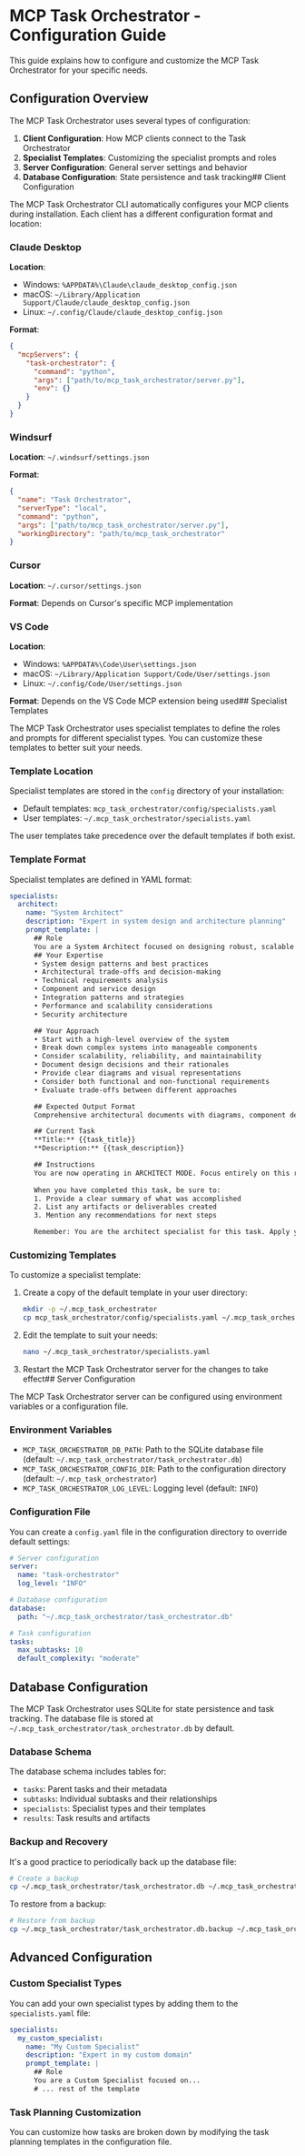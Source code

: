# MCP Task Orchestrator - Configuration Guide

This guide explains how to configure and customize the MCP Task Orchestrator for your specific needs.

## Configuration Overview

The MCP Task Orchestrator uses several types of configuration:

1. **Client Configuration**: How MCP clients connect to the Task Orchestrator
2. **Specialist Templates**: Customizing the specialist prompts and roles
3. **Server Configuration**: General server settings and behavior
4. **Database Configuration**: State persistence and task tracking## Client Configuration

The MCP Task Orchestrator CLI automatically configures your MCP clients during installation. Each client has a different configuration format and location:

### Claude Desktop

**Location**:

- Windows: `%APPDATA%\Claude\claude_desktop_config.json`
- macOS: `~/Library/Application Support/Claude/claude_desktop_config.json`
- Linux: `~/.config/Claude/claude_desktop_config.json`

**Format**:

```json
{
  "mcpServers": {
    "task-orchestrator": {
      "command": "python",
      "args": ["path/to/mcp_task_orchestrator/server.py"],
      "env": {}
    }
  }
}
```

### Windsurf

**Location**: `~/.windsurf/settings.json`

**Format**:

```json
{
  "name": "Task Orchestrator",
  "serverType": "local", 
  "command": "python",
  "args": ["path/to/mcp_task_orchestrator/server.py"],
  "workingDirectory": "path/to/mcp_task_orchestrator"
}
```

### Cursor

**Location**: `~/.cursor/settings.json`

**Format**: Depends on Cursor's specific MCP implementation

### VS Code

**Location**:

- Windows: `%APPDATA%\Code\User\settings.json`
- macOS: `~/Library/Application Support/Code/User/settings.json`
- Linux: `~/.config/Code/User/settings.json`

**Format**: Depends on the VS Code MCP extension being used## Specialist Templates

The MCP Task Orchestrator uses specialist templates to define the roles and prompts for different specialist types. You can customize these templates to better suit your needs.

### Template Location

Specialist templates are stored in the `config` directory of your installation:

- Default templates: `mcp_task_orchestrator/config/specialists.yaml`
- User templates: `~/.mcp_task_orchestrator/specialists.yaml`

The user templates take precedence over the default templates if both exist.

### Template Format

Specialist templates are defined in YAML format:

```yaml
specialists:
  architect:
    name: "System Architect"
    description: "Expert in system design and architecture planning"
    prompt_template: |
      ## Role
      You are a System Architect focused on designing robust, scalable systems
      ## Your Expertise
      • System design patterns and best practices
      • Architectural trade-offs and decision-making
      • Technical requirements analysis
      • Component and service design
      • Integration patterns and strategies
      • Performance and scalability considerations
      • Security architecture

      ## Your Approach
      • Start with a high-level overview of the system
      • Break down complex systems into manageable components
      • Consider scalability, reliability, and maintainability
      • Document design decisions and their rationales
      • Provide clear diagrams and visual representations
      • Consider both functional and non-functional requirements
      • Evaluate trade-offs between different approaches

      ## Expected Output Format
      Comprehensive architectural documents with diagrams, component descriptions, and implementation guidance

      ## Current Task
      **Title:** {{task_title}}
      **Description:** {{task_description}}

      ## Instructions
      You are now operating in ARCHITECT MODE. Focus entirely on this role and apply your specialized expertise to complete the task described above.
      
      When you have completed this task, be sure to:
      1. Provide a clear summary of what was accomplished
      2. List any artifacts or deliverables created
      3. Mention any recommendations for next steps

      Remember: You are the architect specialist for this task. Apply your expertise accordingly.
```

### Customizing Templates

To customize a specialist template:

1. Create a copy of the default template in your user directory:

   ```bash
   mkdir -p ~/.mcp_task_orchestrator
   cp mcp_task_orchestrator/config/specialists.yaml ~/.mcp_task_orchestrator/
   ```

2. Edit the template to suit your needs:

   ```bash
   nano ~/.mcp_task_orchestrator/specialists.yaml
   ```

3. Restart the MCP Task Orchestrator server for the changes to take effect## Server Configuration

The MCP Task Orchestrator server can be configured using environment variables or a configuration file.

### Environment Variables

- `MCP_TASK_ORCHESTRATOR_DB_PATH`: Path to the SQLite database file (default: `~/.mcp_task_orchestrator/task_orchestrator.db`)
- `MCP_TASK_ORCHESTRATOR_CONFIG_DIR`: Path to the configuration directory (default: `~/.mcp_task_orchestrator`)
- `MCP_TASK_ORCHESTRATOR_LOG_LEVEL`: Logging level (default: `INFO`)

### Configuration File

You can create a `config.yaml` file in the configuration directory to override default settings:

```yaml
# Server configuration
server:
  name: "task-orchestrator"
  log_level: "INFO"

# Database configuration
database:
  path: "~/.mcp_task_orchestrator/task_orchestrator.db"

# Task configuration
tasks:
  max_subtasks: 10
  default_complexity: "moderate"
```

## Database Configuration

The MCP Task Orchestrator uses SQLite for state persistence and task tracking. The database file is stored at `~/.mcp_task_orchestrator/task_orchestrator.db` by default.

### Database Schema

The database schema includes tables for:

- `tasks`: Parent tasks and their metadata
- `subtasks`: Individual subtasks and their relationships
- `specialists`: Specialist types and their templates
- `results`: Task results and artifacts

### Backup and Recovery

It's a good practice to periodically back up the database file:

```bash
# Create a backup
cp ~/.mcp_task_orchestrator/task_orchestrator.db ~/.mcp_task_orchestrator/task_orchestrator.db.backup
```

To restore from a backup:

```bash
# Restore from backup
cp ~/.mcp_task_orchestrator/task_orchestrator.db.backup ~/.mcp_task_orchestrator/task_orchestrator.db
```

## Advanced Configuration

### Custom Specialist Types

You can add your own specialist types by adding them to the `specialists.yaml` file:

```yaml
specialists:
  my_custom_specialist:
    name: "My Custom Specialist"
    description: "Expert in my custom domain"
    prompt_template: |
      ## Role
      You are a Custom Specialist focused on...
      # ... rest of the template
```

### Task Planning Customization

You can customize how tasks are broken down by modifying the task planning templates in the configuration file.
